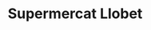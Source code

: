 ---
title: "Supermercat Llobet"
url: /sant-vicenc-de-castellet/supermercat-llobet/
shop: supermercado
---